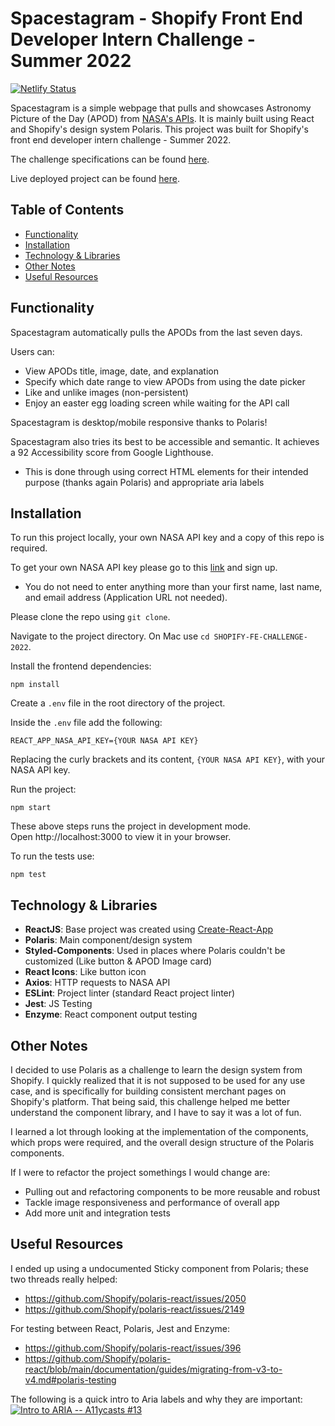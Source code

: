 # Spacestagram - Shopify Front End Developer Intern Challenge - Summer 2022

[![Netlify Status](https://api.netlify.com/api/v1/badges/c93d5a1c-dc93-4e8e-8af2-eeee1161b622/deploy-status)](https://app.netlify.com/sites/philliptruong-spacestagram/deploys)

Spacestagram is a simple webpage that pulls and showcases Astronomy Picture of the Day (APOD) from 
[NASA's APIs](https://api.nasa.gov/). It is mainly built using React and Shopify's design system Polaris. 
This project was built for Shopify's front end developer intern challenge - Summer 2022. 

The challenge specifications can be found [here](https://docs.google.com/document/d/13zXpyrC2yGxoLXKktxw2VJG2Jw8SdUfliLM-bYQLjqE/edit#heading=h.6kafoyko4s5j). 

Live deployed project can be found [here](https://philliptruong-spacestagram.netlify.app/).
## Table of Contents
  - [Functionality](#functionality)
  - [Installation](#installation)
  - [Technology & Libraries](#technology---libraries)
  - [Other Notes](#other-notes)
  - [Useful Resources](#useful-resources)

## Functionality

Spacestagram automatically pulls the APODs from the last seven days.

Users can:

- View APODs title, image, date, and explanation
- Specify which date range to view APODs from using the date picker
- Like and unlike images (non-persistent)
- Enjoy an easter egg loading screen while waiting for the API call

Spacestagram is desktop/mobile responsive thanks to Polaris!

Spacestagram also tries its best to be accessible and semantic. It achieves a 92 Accessibility score from Google Lighthouse.
- This is done through using correct HTML elements for their intended purpose (thanks again Polaris) and appropriate aria labels

## Installation

To run this project locally, your own NASA API key and a copy of this repo is required.


To get your own NASA API key please go to this [link](https://api.nasa.gov/#:~:text=Browse%20APIs-,Generate%20API%20Key,-Sign%20up%20for) and sign up.

- You do not need to enter anything more than your first name, last name, and email address (Application URL not needed).


Please clone the repo using `git clone`.

Navigate to the project directory. On Mac use `cd SHOPIFY-FE-CHALLENGE-2022`.

Install the frontend dependencies:

```
npm install
```

Create a `.env` file in the root directory of the project.

Inside the `.env` file add the following:
```
REACT_APP_NASA_API_KEY={YOUR NASA API KEY}
```

Replacing the curly brackets and its content, `{YOUR NASA API KEY}`, with your NASA API key.

Run the project:

```
npm start
```

These above steps runs the project in development mode.   
Open http://localhost:3000 to view it in your browser.

To run the tests use:

```
npm test
```

## Technology & Libraries

- **ReactJS**: Base project was created using [Create-React-App](https://reactjs.org/docs/create-a-new-react-app.html#create-react-app)
- **Polaris**: Main component/design system
- **Styled-Components**: Used in places where Polaris couldn't be customized (Like button & APOD Image card)
- **React Icons**: Like button icon
- **Axios**: HTTP requests to NASA API
- **ESLint**: Project linter (standard React project linter)
- **Jest**: JS Testing
- **Enzyme**: React component output testing

## Other Notes

I decided to use Polaris as a challenge to learn the design system from Shopify. I quickly realized that it is not 
supposed to be used for any use case, and is specifically for building consistent merchant pages on Shopify's platform. 
That being said, this challenge helped me better understand the component library, and I have to say it was a lot of fun.

I learned a lot through looking at the implementation of the components, which props were required, and the overall 
design structure of the Polaris components. 

If I were to refactor the project somethings I would change are:
- Pulling out and refactoring components to be more reusable and robust
- Tackle image responsiveness and performance of overall app
- Add more unit and integration tests

## Useful Resources

I ended up using a undocumented Sticky component from Polaris; these two threads really helped:

- https://github.com/Shopify/polaris-react/issues/2050
- https://github.com/Shopify/polaris-react/issues/2149

For testing between React, Polaris, Jest and Enzyme:

- https://github.com/Shopify/polaris-react/issues/396
- https://github.com/Shopify/polaris-react/blob/main/documentation/guides/migrating-from-v3-to-v4.md#polaris-testing

The following is a quick intro to Aria labels and why they are important:
[![Intro to ARIA -- A11ycasts #13](https://img.youtube.com/vi/g9Qff0b-lHk/0.jpg)](https://www.youtube.com/watch?v=g9Qff0b-lHk)